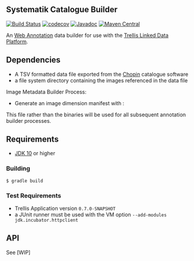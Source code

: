 ## Systematik Catalogue Builder

[![Build Status](https://travis-ci.org/ub-leipzig/systematik-catalogue-builder.png?branch=master)](https://travis-ci.org/ub-leipzig/systematik-catalogue-builder)
[![codecov](https://codecov.io/gh/ub-leipzig/systematik-catalogue-builder/branch/master/graph/badge.svg)](https://codecov.io/gh/ub-leipzig/systematik-catalogue-builder)
[![Javadoc](https://javadoc-badge.appspot.com/de.ub-leipzig/scb.creator.svg?label=javadoc)](https://ub-leipzig.github.io/systematik-catalogue-builder/apidocs/)
[![Maven Central](https://img.shields.io/maven-central/v/de.ubleipzig/scb.creator.svg)](https://mvnrepository.com/artifact/de.ubleipzig/scb.creator/0.1.0)


An [Web Annotation](https://www.w3.org/TR/annotation-model/) data builder for use with the [Trellis Linked Data Platform](https://trellis-ldp.github.io/trellis/apidocs/).

## Dependencies
* A TSV formatted data file exported from the [Chopin](http://www.schneider-mt.de/en/chopin/projekte.html) catalogue software
* a file system directory containing the images referenced in the data file

Image Metadata Builder Process:
* Generate an image dimension manifest with :

   
This file rather than the binaries will be used for all subsequent annotation builder processes.

## Requirements
* [JDK 10](http://jdk.java.net/10/) or higher

### Building
    $ gradle build

### Test Requirements
* Trellis Application version `0.7.0-SNAPSHOT` 
* a JUnit runner must be used with the VM option `--add-modules jdk.incubator.httpclient`

## API
See [WIP]